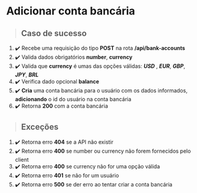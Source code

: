 # Adicionar conta bancária

> ## Caso de sucesso

1. ✔️ Recebe uma requisição do tipo **POST** na rota **/api/bank-accounts**
2. ✔️ Valida dados obrigatórios **number**, **currency**
3. ✔️ Valida que **currency** é umas das opções válidas: **_USD_** , **_EUR_**, **_GBP_**, **_JPY_**, **_BRL_**
4. ✔️ Verifica dado opcional **balance**
5. ✔️ **Cria** uma conta bancária para o usuário com os dados informados, **adicionando** o id do usuário na conta bancária
6. ✔️ Retorna **200** com a conta bancária

> ## Exceções

1. ✔️ Retorna erro **404** se a API não existir
2. ✔️ Retorna erro **400** se number ou currency não forem fornecidos pelo client
3. ✔️ Retorna erro **400** se currency não for uma opção válida
4. ✔️ Retorna erro **401** se não for um usuário
5. ✔️ Retorna erro **500** se der erro ao tentar criar a conta bancária
